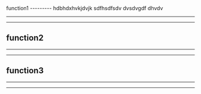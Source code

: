 <head>
<body>
function1
---------
hdbhdxhvkjdvjk
sdfhsdfsdv
dvsdvgdf
dhvdv

--------
---------
function2
---------
--------
--------
function3
--------
--------
---------
<body>
<head>
